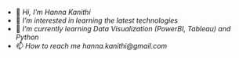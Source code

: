 - 👋 _Hi, I’m Hanna Kanithi_
- 👀 _I’m interested in learning the latest technologies_
- 🌱 _I’m currently learning Data Visualization (PowerBI, Tableau) and Python_
- 📫 _How to reach me hanna.kanithi@gmail.com_

<!---
hann4k/hann4k is a ✨ special ✨ repository because its `README.md` (this file) appears on your GitHub profile.
You can click the Preview link to take a look at your changes.
--->
